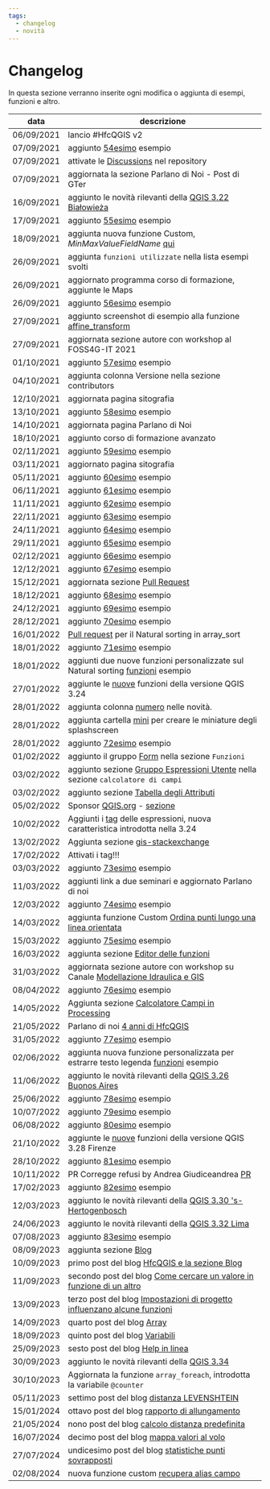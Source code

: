 ```yaml
---
tags:
  - changelog
  - novità
---
```


# Changelog

In questa sezione verranno inserite ogni modifica o aggiunta di esempi, funzioni e altro.

data       | descrizione
-----------|-----------
06/09/2021 | lancio #HfcQGIS v2
07/09/2021 | aggiunto [54esimo](esempi/selezionare_punti_vicini_punto.md) esempio
07/09/2021 | attivate le [Discussions](https://github.com/opendatasicilia/HfcQGIS-md/discussions) nel repository
07/09/2021 | aggiornata la sezione Parlano di Noi - Post di GTer
16/09/2021 | aggiunto le novità rilevanti della [QGIS 3.22 Białowieża](release/novita_322.md)
17/09/2021 | aggiunto [55esimo](esempi/maxValoreCampoNome.md) esempio
18/09/2021 | aggiunta nuova funzione Custom, _MinMaxValueFieldName_ [qui](gr_funzioni/custom/custom_unico.md#minmaxvaluefieldname)
26/09/2021 | aggiunta `funzioni utilizzate` nella lista esempi svolti
26/09/2021 | aggiornato programma corso di formazione, aggiunte le Maps
26/09/2021 | aggiunto [56esimo](esempi/ricerca_caratteri_speciali.md) esempio
27/09/2021 | aggiunto screenshot di esempio alla funzione [affine_transform](gr_funzioni/geometria/geometria_unico.md#affine_transform)
27/09/2021 | aggiornata sezione autore con workshop al FOSS4G-IT 2021
01/10/2021 | aggiunto [57esimo](esempi/confrontare_campi_tabella.md) esempio
04/10/2021 | aggiunta colonna Versione nella sezione contributors
12/10/2021 | aggiornata pagina sitografia
13/10/2021 | aggiunto [58esimo](esempi/estrarre_campo_hstore.md) esempio
14/10/2021 | aggiornata pagina Parlano di Noi
18/10/2021 | aggiunto corso di formazione avanzato
02/11/2021 | aggiunto [59esimo](esempi/geometria_vicina_filtro_condizionato.md) esempio
03/11/2021 | aggiornato pagina sitografia
05/11/2021 | aggiunto [60esimo](esempi/atlas_righe_verticale.md) esempio
06/11/2021 | aggiunto [61esimo](esempi/decimali_come_apice.md) esempio
11/11/2021 | aggiunto [62esimo](esempi/media_stdev_tra_campi.md) esempio
22/11/2021 | aggiunto [63esimo](esempi/classificazione_specie.md) esempio
24/11/2021 | aggiunto [64esimo](esempi/attributi_da_layer_vicini.md) esempio
29/11/2021 | aggiunto [65esimo](esempi/aggregare_valori_tabella.md) esempio
02/12/2021 | aggiunto [66esimo](esempi/etichettare_con_apici.md) esempio
12/12/2021 | aggiunto [67esimo](esempi/ID_univoco_gruppi_consecutivi.md) esempio
15/12/2021 | aggiornata sezione [Pull Request](pull-request.md)
18/12/2021 | aggiunto [68esimo](esempi/eliminare_duplicati_condizione.md) esempio
24/12/2021 | aggiunto [69esimo](esempi/selezione_ultimo_record_per_data.md) esempio
28/12/2021 | aggiunto [70esimo](esempi/trova_nella_tabella_attributi.md) esempio
16/01/2022 | [Pull request](pull-request.md) per il Natural sorting in array_sort
18/01/2022 | aggiunto [71esimo](esempi/array_natural_sorting.md) esempio
18/01/2022 | aggiunti due nuove funzioni personalizzate sul Natural sorting [funzioni](gr_funzioni/custom/custom_unico.md) esempio
27/01/2022 | aggiunte le [nuove](release/novita_324.md) funzioni della versione QGIS 3.24
28/01/2022 | aggiunta colonna [numero](release/intro_novita.md) nelle novità.
28/01/2022 | aggiunta cartella [mini](img/splashscreen/mini) per creare le miniature degli splashscreen
28/01/2022 | aggiunto [72esimo](esempi/conta_punti_nel_poligono_per_data.md) esempio
01/02/2022 | aggiunto il gruppo [Form](./gr_funzioni/form/form_unico.md) nella sezione `Funzioni`
03/02/2022 | aggiunto sezione [Gruppo Espressioni Utente](./calcolatore_campi/gruppo_espressioni_utente.md) nella sezione `calcolatore di campi`
03/02/2022 | aggiunto sezione [Tabella degli Attributi](./tabella_attributi/tabella_attributi.md)
05/02/2022 | Sponsor [QGIS.org](https://github.com/sponsors/qgis) - [sezione](autore.md#sponsororing)
10/02/2022 | Aggiunti i [tag](./gr_funzioni/gruppo_funzioni.md#espressione-e-tag) delle espressioni, nuova caratteristica introdotta nella 3.24
13/02/2022 | Aggiunta sezione [gis-stackexchange](gis-stackexchange.md)
17/02/2022 | Attivati i tag!!!
03/03/2022 | aggiunto [73esimo](esempi/lavorare_con_le_ore.md) esempio
11/03/2022 | aggiunti link a due seminari e aggiornato Parlano di noi
12/03/2022 | aggiunto [74esimo](esempi/sposta_punti_dentro_poligoni_per_attributo.md) esempio
14/03/2022 | aggiunta funzione Custom [Ordina punti lungo una linea orientata](./gr_funzioni/custom/custom_unico.md#ordina-i-punti-lungo-una-linea-orientata)
15/03/2022 | aggiunto [75esimo](esempi/selezionare_primo_record_per_ogni_duplicato.md) esempio
16/03/2022 | aggiunta sezione [Editor delle funzioni](calcolatore_campi/editor_delle_funzioni.md)
31/03/2022 | aggiornata sezione autore con workshop su Canale [Modellazione Idraulica e GIS](https://youtu.be/bXvsdFPhWuc)
08/04/2022 | aggiunto [76esimo](esempi/cronometro.md) esempio
14/05/2022 | Aggiunta sezione [Calcolatore Campi in Processing](calcolatore_campi/field_calc_processing.md)
21/05/2022 | Parlano di noi [4 anni di HfcQGIS](parlano_di_noi.md)
31/05/2022 | aggiunto [77esimo](esempi/selezionare_record_orfani_rel_padrefiglio.md) esempio
02/06/2022 | aggiunta nuova funzione personalizzata per estrarre testo legenda [funzioni](gr_funzioni/custom/custom_unico.md) esempio
11/06/2022 | aggiunto le novità rilevanti della [QGIS 3.26 Buonos Aires](release/novita_326.md)
25/06/2022 | aggiunto [78esimo](esempi/tema_unico_contorno.md) esempio
10/07/2022 | aggiunto [79esimo](esempi/prendi_attributo_da_elemento_sovrapposto.md) esempio
06/08/2022 | aggiunto [80esimo](esempi/selezionare_poligoni_max_area_sovrapposta.md) esempio
21/10/2022 | aggiunte le [nuove](release/novita_328.md) funzioni della versione QGIS 3.28 Firenze
28/10/2022 | aggiunto [81esimo](esempi/tracciare_punti_adistanzaprefissata_lungo_linea.md) esempio
10/11/2022 | PR Corregge refusi by Andrea Giudiceandrea [PR](https://github.com/opendatasicilia/HfcQGIS-md/pull/76)
17/02/2023 | aggiunto [82esimo](esempi/estrarre_numeri_iniziali.md) esempio
12/03/2023 | aggiunto le novità rilevanti della [QGIS 3.30 's-Hertogenbosch](release/novita_330.md)
24/06/2023 | aggiunto le novità rilevanti della [QGIS 3.32 Lima](release/novita_332.md)
07/08/2023 | aggiunto [83esimo](esempi/spatial_join_condizionato.md) esempio
08/09/2023 | aggiunta sezione [Blog](https://hfcqgis.opendatasicilia.it/blog/)
10/09/2023 | primo post del blog [HfcQGIS e la sezione Blog](https://hfcqgis.opendatasicilia.it/blog/2023/09/10/hfcqgis-e-la-sezione-blog/)
11/09/2023 | secondo post del blog [Come cercare un valore in funzione di un altro](https://hfcqgis.opendatasicilia.it/blog/2023/09/12/come-cercare-un-valore-in-funzione-di-un-altro/)
13/09/2023 | terzo post del blog [Impostazioni di progetto influenzano alcune funzioni](https://hfcqgis.opendatasicilia.it/blog/2023/09/13/impostazioni-di-progetto-influenzano-alcune-funzioni/)
14/09/2023 | quarto post del blog [Array](https://hfcqgis.opendatasicilia.it/blog/2023/09/14/array/)
18/09/2023 | quinto post del blog [Variabili](https://hfcqgis.opendatasicilia.it/blog/2023/09/18/le-variabili-in-qgis/)
25/09/2023 | sesto post del blog [Help in linea](https://hfcqgis.opendatasicilia.it/blog/2023/09/25/help-in-linea/)
30/09/2023 | aggiunto le novità rilevanti della [QGIS 3.34 ](release/novita_334.md)
30/10/2023 | Aggiornata la funzione `array_foreach`, introdotta la variabile `@counter`
05/11/2023 | settimo post del blog [distanza LEVENSHTEIN](https://hfcqgis.opendatasicilia.it/blog/2023/11/05/un-uso-intelligente-della-distanza-di-levenshtein/)
15/01/2024 | ottavo post del blog [rapporto di allungamento](https://hfcqgis.opendatasicilia.it/blog/2024/01/15/rapporto-di-allungamento/)
21/05/2024 | nono post del blog [calcolo distanza predefinita](https://hfcqgis.opendatasicilia.it/blog/2024/05/21/distanza-predefinita-su-form/)
16/07/2024 | decimo post del blog [mappa valori al volo](https://hfcqgis.opendatasicilia.it/blog/2024/07/16/mappa-valori-generata-al-volo/)
27/07/2024 | undicesimo post del blog [statistiche punti sovrapposti](https://hfcqgis.opendatasicilia.it/blog/2024/07/27/statistiche-punti-sovrapposti/)
02/08/2024 | nuova funzione custom [recupera alias campo]()
